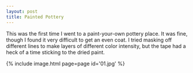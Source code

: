 ```yaml
---
layout: post
title: Painted Pottery
---
```

This was the first time I went to a paint-your-own pottery place. It was fine,
though I found it very difficult to get an even coat. I tried masking off
different lines to make layers of different color intensity, but the tape had a
heck of a time sticking to the dried paint.

{% include image.html page=page id='01.jpg' %}

